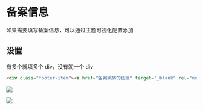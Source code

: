 <!--
 * @Author: mulingyuer
 * @Date: 2023-03-28 02:11:44
 * @LastEditTime: 2023-03-28 02:15:51
 * @LastEditors: mulingyuer
 * @Description: 备案信息
 * @FilePath: \Typecho_Theme_JJ\src\advanced-config\beian.md
 * 怎么可能会有bug！！！
-->

# 备案信息

如果需要填写备案信息，可以通过主题可视化配置添加

## 设置

有多个就填多个 div，没有就一个 div

```html
<div class="footer-item"><a href="备案跳转的链接" target="_blank" rel="noopener nofollow">备案号</a></div>
```

![](/images/advanced-config/beian/设置01.jpg)

![](/images/advanced-config/beian/设置02.jpg)
